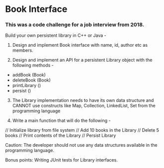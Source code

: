 # Book Interface
### This was a code challenge for a job interview from 2018.




Build your own persistent library in C++ or Java - 

1. Design and implement Book interface with name, id, author etc as members.
 
2. Design and implement an API for a persistent Library object with the following methods -
 
- addBook (Book)
- deleteBook (Book)
- printLibrary ()
- persist ()
 
3. The Library implementation needs to have its own data structure and CANNOT use constructs like Map, Collection, LinkedList, Set from the programming language
 
4. Write a main function that will do the following -
 
// Initialize library from file system
// Add 10 books in the Library
// Delete 5 books 
// Print contents of the Library
// Persist Library
 
Caution: The developer should not use any data structures available in the programming language.
 
Bonus points: Writing JUnit tests for Library interfaces.

